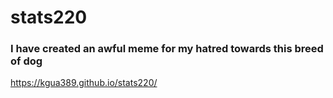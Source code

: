 # stats220
### I have created an awful meme for my hatred towards this breed of dog

https://kgua389.github.io/stats220/
